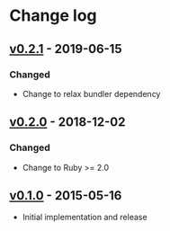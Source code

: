 # Change log

## [v0.2.1] - 2019-06-15

### Changed
* Change to relax bundler dependency

## [v0.2.0] - 2018-12-02

### Changed
* Change to Ruby >= 2.0

## [v0.1.0] - 2015-05-16

* Initial implementation and release

[v0.2.1]: https://github.com/piotrmurach/tty-platform/compare/v0.2.0...v0.2.1
[v0.2.0]: https://github.com/piotrmurach/tty-platform/compare/v0.1.0...v0.2.0
[v0.1.0]: https://github.com/piotrmurach/tty-platform/compare/v0.1.0
